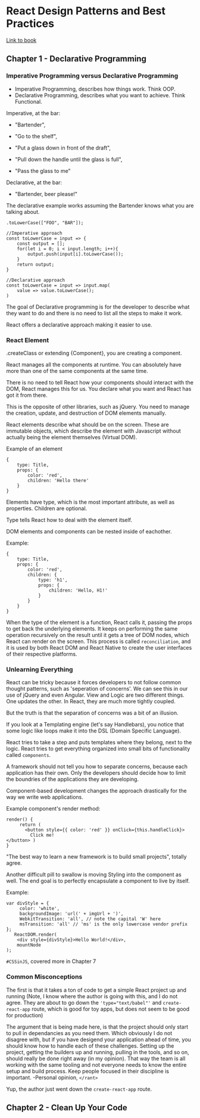 # React Design Patterns and Best Practices

[Link to book](https://www.packtpub.com/web-development/react-design-patterns-and-best-practices)

## Chapter 1 - Declarative Programming

### Imperative Programming versus Declarative Programming

- Imperative Programming, describes how things work. Think OOP.
- Declarative Programming, describes what you want to achieve. Think Functional.

Imperative, at the bar:
- "Bartender",

- "Go to the shelf",

- "Put a glass down in front of the draft",

- "Pull down the handle until the glass is full",

- "Pass the glass to me"

Declarative, at the bar:
- "Bartender, beer please!"

The declarative example works assuming the Bartender knows what you are talking about.

```
.toLowerCase(["FOO", "BAR"]);

//Imperative approach
const toLowerCase = input => {
    const output = [];
    for(let i = 0; i < input.length; i++){
        output.push(input[i].toLowerCase());
    }
    return output;
}

//Declarative approach
const toLowerCase = input => input.map(
    value => value.toLowerCase();
)
```

The goal of Declarative programming is for the developer to describe what they want to do
and there is no need to list all the steps to make it work.

React offers a declarative approach making it easier to use.

### React Element

.createClass or extending {Component}, you are creating a component.

React manages all the components at runtime. You can absolutely have more than one of the
same components at the same time.

There is no need to tell React how your components should interact with the DOM, React manages this for us.
You declare what you want and React has got it from there.

This is the opposite of other libraries, such as jQuery. You need to manage the creation, update, and
destruction of DOM elements manually.

React elements describe what should be on the screen. These are immutable objects, which describe the element
with Javascript without actually being the element themselves (Virtual DOM).

Example of an element
```
{
    type: Title,
    props: {
        color: 'red',
        children: 'Hello there'
    }
}
```

Elements have type, which is the most important attribute, as well as properties.
Children are optional.

Type tells React how to deal with the element itself.

DOM elements and components can be nested inside of eachother.

Example:
```
{
    type: Title,
    props: {
        color: 'red',
        children: {
            type: 'h1',
            props: {
                children: 'Hello, H1!'
            }
        }
    }
}
```

When the type of the element is a function, React calls it, passing the props to get back the
underlying elements. It keeps on performing the same operation recursively on the result
until it gets a tree of DOM nodes, which React can render on the screen. This process is
called `reconciliation`, and it is used by both React DOM and React Native to create the user
interfaces of their respective platforms.

### Unlearning Everything
React can be tricky because it forces developers to not follow common thought patterns, such as 'seperation of concerns'.
We can see this in our use of jQuery and even Angular. View and Logic are two different things. One updates the other.
In React, they are much more tightly coupled. 

But the truth is that the separation of concerns was a bit of an illusion. 

If you look at a Templating engine (let's say Handlebars), you notice that some logic like loops make it into the DSL
(Domain Specific Language). 

React tries to take a step and puts templates where they belong, next to the logic. React tries to get everything organized
into small bits of functionality called `components`. 

A framework should not tell you how to separate concerns, because each application has their own. Only the developers should decide how to limit the boundries of the applications they are developing. 

Component-based development changes the approach drastically for the way we write web applications.

Example component's render method:

```
render() {
     return (
       <button style={{ color: 'red' }} onClick={this.handleClick}>
         Click me!
</button> )
}
```

"The best way to learn a new framework is to build small projects", totally agree.

Another difficult pill to swallow is moving Styling into the component as well. The end goal is to perfectly encapsulate a component to live by itself. 

Example:
```
var divStyle = {
     color: 'white',
     backgroundImage: 'url(' + imgUrl + ')',
     WebkitTransition: 'all', // note the capital 'W' here
     msTransition: 'all' // 'ms' is the only lowercase vendor prefix
};
   ReactDOM.render(
    <div style={divStyle}>Hello World!</div>,
    mountNode
);
```

`#CSSinJS`, covered more in Chapter 7

### Common Misconceptions

The first is that it takes a ton of code to get a simple React project up and running (Note, I know where the author is going with this, and I do not agree. They are about to go down the `'type="text/babel"'` and `create-react-app` route, which is good for toy apps, but does not seem to be good for production)

The argument that is being made here, is that the project should only start to pull in dependancies as you need them. Which obviously I do not disagree with, but if you have desigend your application ahead of time, you should know how to handle each of these challenges. Setting up the project, getting the builders up and running, pulling in the tools, and so on, should really be done right away (in my opinion). That way the team is all working with the same tooling and not everyone needs to know the entire setup and build process. Keep people focused in their discipline is important. -Personal opinion, `</rant>`

Yup, the author just went down the `create-react-app` route.


## Chapter 2 - Clean Up Your Code
